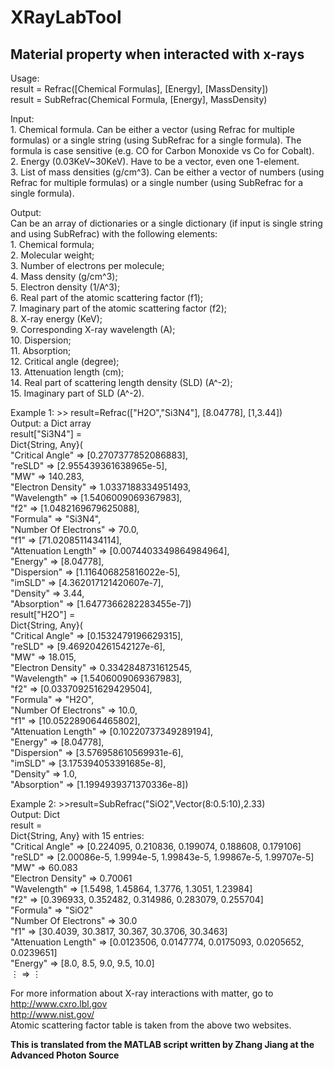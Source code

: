 # XRayLabTool

## Material property when interacted with x-rays

Usage:  
    result = Refrac([Chemical Formulas], [Energy], [MassDensity])  
    result = SubRefrac(Chemical Formula, [Energy], MassDensity)  

Input:  
    1. Chemical formula. Can be either a vector (using Refrac for multiple formulas) or a single string (using SubRefrac for a single formula). The formula is case sensitive (e.g. CO for Carbon Monoxide vs Co for Cobalt).  
    2. Energy (0.03KeV~30KeV). Have to be a vector, even one 1-element.  
    3. List of mass densities (g/cm^3). Can be either a vector of numbers (using Refrac for multiple formulas) or a single number (using SubRefrac for a single formula).  

Output:  
    Can be an array of dictionaries or a single dictionary (if input is single string and using SubRefrac) with the following elements:  
        1. Chemical formula;  
        2. Molecular weight;  
        3. Number of electrons per molecule;  
        4. Mass density (g/cm^3);  
        5. Electron density (1/A^3);  
        6. Real part of the atomic scattering factor (f1);  
        7. Imaginary part of the atomic scattering factor (f2);  
        8. X-ray energy (KeV);  
        9. Corresponding X-ray wavelength (A);  
        10. Dispersion;  
        11. Absorption;  
        12. Critical angle (degree);  
        13. Attenuation length (cm);  
        14. Real part of scattering length density (SLD) (A^-2);  
        15. Imaginary part of SLD (A^-2).  

Example 1: >> result=Refrac(["H2O","Si3N4"], [8.04778], [1,3.44])  
            Output: a Dict array  
                result["Si3N4"] =  
                    Dict{String, Any}(  
                        "Critical Angle" => [0.2707377852086883],  
                        "reSLD" => [2.955439361638965e-5],  
                        "MW" => 140.283,  
                        "Electron Density" => 1.0337188334951493,  
                        "Wavelength" => [1.5406009069367983],  
                        "f2" => [1.0482169679625088],  
                        "Formula" => "Si3N4",  
                        "Number Of Electrons" => 70.0,  
                        "f1" => [71.0208511434114],  
                        "Attenuation Length" => [0.0074403349864984964],  
                        "Energy" => [8.04778],  
                        "Dispersion" => [1.116406825816022e-5],  
                        "imSLD" => [4.362017121420607e-7],  
                        "Density" => 3.44,  
                        "Absorption" => [1.6477366282283455e-7])  
                result["H2O"] =  
                    Dict{String, Any}(  
                        "Critical Angle" => [0.1532479196629315],  
                        "reSLD" => [9.469204261542127e-6],  
                        "MW" => 18.015,  
                        "Electron Density" => 0.3342848731612545,  
                        "Wavelength" => [1.5406009069367983],  
                        "f2" => [0.033709251629429504],  
                        "Formula" => "H2O",  
                        "Number Of Electrons" => 10.0,  
                        "f1" => [10.052289064465802],  
                        "Attenuation Length" => [0.10220737349289194],  
                        "Energy" => [8.04778],  
                        "Dispersion" => [3.576958610569931e-6],  
                        "imSLD" => [3.175394053391685e-8],  
                        "Density" => 1.0,  
                        "Absorption" => [1.1994939371370336e-8])  

Example 2: >>result=SubRefrac("SiO2",Vector(8:0.5:10),2.33)  
            Output: Dict  
                result =  
                    Dict{String, Any} with 15 entries:  
                        "Critical Angle"      => [0.224095, 0.210836, 0.199074, 0.188608, 0.179106]  
                        "reSLD"               => [2.00086e-5, 1.9994e-5, 1.99843e-5, 1.99867e-5, 1.99707e-5]  
                        "MW"                  => 60.083  
                        "Electron Density"    => 0.70061  
                        "Wavelength"          => [1.5498, 1.45864, 1.3776, 1.3051, 1.23984]  
                        "f2"                  => [0.396933, 0.352482, 0.314986, 0.283079, 0.255704]  
                        "Formula"             => "SiO2"  
                        "Number Of Electrons" => 30.0  
                        "f1"                  => [30.4039, 30.3817, 30.367, 30.3706, 30.3463]  
                        "Attenuation Length"  => [0.0123506, 0.0147774, 0.0175093, 0.0205652, 0.0239651]  
                        "Energy"              => [8.0, 8.5, 9.0, 9.5, 10.0]  
                        ⋮                     => ⋮  

For more information about X-ray interactions with matter, go to  
        <http://www.cxro.lbl.gov>  
        <http://www.nist.gov/>  
Atomic scattering factor table is taken from the above two websites.

**This is translated from the MATLAB script written by Zhang Jiang at the Advanced Photon Source**
